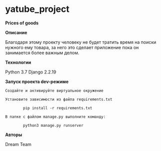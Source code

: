 # yatube_project
**Prices of goods**

**Описание**

Благодаря этому проекту человеку не будет тратить время на поиски нужного ему товара, за него это сделает приложение пока он занимается более важным делом.

**Технологии**

Python 3.7 Django 2.2.19

**Запуск проекта dev-режиме**

    Создайте и активируйте виртуальное окружение
    
    Установите зависимости из файла requirements.txt

            pip install -r requirements.txt

    В папке с файлом manage.py выполните команду:

            python3 manage.py runserver

**Авторы**

Dream Team
